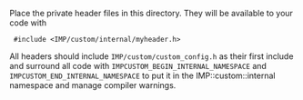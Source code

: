 Place the private header files in this directory. They will be
available to your code with

     #include <IMP/custom/internal/myheader.h>

All headers should include `IMP/custom/custom_config.h` as their
first include and surround all code with `IMPCUSTOM_BEGIN_INTERNAL_NAMESPACE`
and `IMPCUSTOM_END_INTERNAL_NAMESPACE` to put it in the
IMP::custom::internal namespace and manage compiler warnings.
